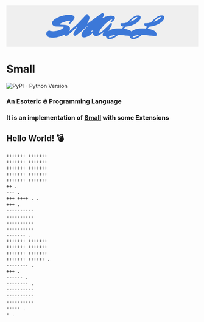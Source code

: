 <img src="./smalllogo.png"/>

# Small
![PyPI - Python Version](https://img.shields.io/pypi/pyversions/Django.svg?style=for-the-badge)
### An Esoteric 🔥 Programming Language
### It is an implementation of [Small](https://esolangs.org/wiki/Small) with some Extensions


## Hello World! 💣
```
+++++++ +++++++
+++++++ +++++++
+++++++ +++++++
+++++++ +++++++
+++++++ +++++++
++ .
--- .
+++ ++++ . .
+++ .
----------
----------
----------
----------
------- .
+++++++ +++++++
+++++++ +++++++
+++++++ +++++++
+++++++ ++++++ .
-------- .
+++ .
------ .
-------- .
----------
----------
----------
----- .
- .
```
